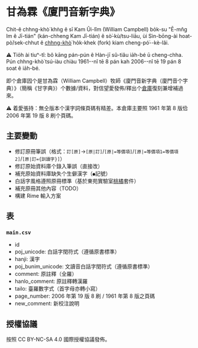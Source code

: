 # 甘為霖《廈門音新字典》

Chit-ê chhng-khò͘ khǹg ê sī Kam Ûi-lîm (William Campbell) bo̍k-su "Ē-mn̂g Im ê Jī-tián" (kán-chheng Kam Jī-tián) ê sò͘-kù/tsu-liāu, ùi Sìn-bōng-ài hoat-pò͘/sek-chhut ê [chhng-khò͘](https://github.com/fhl-net/Kam-Ui-lim_1913_Kam-Ji-tian) ho̍k-khek (fork) kiam cheng-pó͘--kè-lâi.

⚠️ Tio̍h ài tiuⁿ-tî: bô kāng pán-pún ê Hàn-jī sû-tiâu ia̍h-bé ū cheng-chha. Pún chhng-khò͘ tsú-iàu chiàu 1961--nî tē 8 pán kah 2006--nî tē 19 pán 8 soat ê ia̍h-bé.

即个倉庫囥个是甘為霖（William Campbell）牧師《廈門音新字典（廈門音个字典）》（簡稱《甘字典》）个數據/資料，對信望愛發佈/釋出个[倉庫](https://github.com/fhl-net/Kam-Ui-lim_1913_Kam-Ji-tian)復刻兼增補過來。

⚠️ 着愛張持：無仝版本个漢字詞條頁碼有精差。本倉庫主要照 1961 年第 8 版佮 2006 年第 19 版 8 刷个頁碼。

## 主要變動

- 修訂原冊筆誤（格式：`訂[原]`→`[原|訂]`/`[原|=等價項]`/`[原|=等價項1=等價項2]`/`[原|訂={訓讀字}]`）
- 修訂原始資料庫个錄入筆誤（直接改）
- 補充原始資料庫缺失个生僻漢字（`●`記號）
- 白話字風格遵照原冊標準（基於東苑實驗室[桃橘](https://github.com/TongUanLab/thokit)套件）
- 補充原冊其他內容（TODO）
- 構建 Rime 輸入方案

## 表

### `main.csv`

- id
- poj_unicode: 白話字閏符式（遵循原書標準）
- hanji: 漢字
- poj_bunim_unicode: 文讀音白話字閏符式（遵循原書標準）
- comment: 原註釋（全羅）
- hanlo_comment: 原註釋轉漢羅
- tailo: 臺羅數字式（首字母亦轉小寫）
- page_number: 2006 年第 19 版 8 刷 / 1961 年第 8 版之頁碼
- new_comment: 新校注說明

## 授權協議

按照 CC BY-NC-SA 4.0 國際授權協議發佈。
